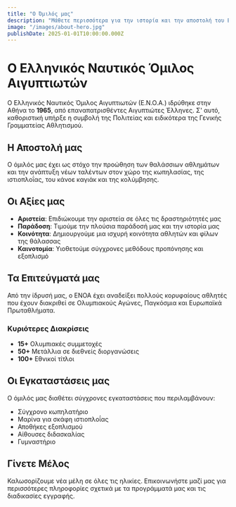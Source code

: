 ```yaml
---
title: "Ο Όμιλός μας"
description: "Μάθετε περισσότερα για την ιστορία και την αποστολή του Ελληνικού Ναυτικού Ομίλου Αιγυπτιωτών"
image: "/images/about-hero.jpg"
publishDate: 2025-01-01T10:00:00.000Z
---
```


# Ο Ελληνικός Ναυτικός Όμιλος Αιγυπτιωτών

Ο Ελληνικός Ναυτικός Όμιλος Αιγυπτιωτών (Ε.Ν.Ο.Α.) ιδρύθηκε στην Αθήνα το **1965**, από επαναπατρισθέντες Αιγυπτιώτες Έλληνες. Σ' αυτό, καθοριστική υπήρξε η συμβολή της Πολιτείας και ειδικότερα της Γενικής Γραμματείας Αθλητισμού.

## Η Αποστολή μας

Ο όμιλός μας έχει ως στόχο την προώθηση των θαλάσσιων αθλημάτων και την ανάπτυξη νέων ταλέντων στον χώρο της κωπηλασίας, της ιστιοπλοΐας, του κάνοε καγιάκ και της κολύμβησης.

## Οι Αξίες μας

- **Αριστεία**: Επιδιώκουμε την αριστεία σε όλες τις δραστηριότητές μας
- **Παράδοση**: Τιμούμε την πλούσια παράδοσή μας και την ιστορία μας
- **Κοινότητα**: Δημιουργούμε μια ισχυρή κοινότητα αθλητών και φίλων της θάλασσας
- **Καινοτομία**: Υιοθετούμε σύγχρονες μεθόδους προπόνησης και εξοπλισμό

## Τα Επιτεύγματά μας

Από την ίδρυσή μας, ο ΕΝΟΑ έχει αναδείξει πολλούς κορυφαίους αθλητές που έχουν διακριθεί σε Ολυμπιακούς Αγώνες, Παγκόσμια και Ευρωπαϊκά Πρωταθλήματα.

### Κυριότερες Διακρίσεις

- **15+** Ολυμπιακές συμμετοχές
- **50+** Μετάλλια σε διεθνείς διοργανώσεις
- **100+** Εθνικοί τίτλοι

## Οι Εγκαταστάσεις μας

Ο όμιλός μας διαθέτει σύγχρονες εγκαταστάσεις που περιλαμβάνουν:

- Σύγχρονο κωπηλατήριο
- Μαρίνα για σκάφη ιστιοπλοΐας
- Αποθήκες εξοπλισμού
- Αίθουσες διδασκαλίας
- Γυμναστήριο

## Γίνετε Μέλος

Καλωσορίζουμε νέα μέλη σε όλες τις ηλικίες. Επικοινωνήστε μαζί μας για περισσότερες πληροφορίες σχετικά με τα προγράμματά μας και τις διαδικασίες εγγραφής.